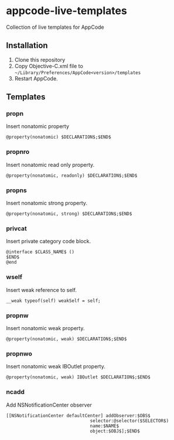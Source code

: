 # appcode-live-templates

Collection of live templates for AppCode

## Installation

1. Clone this repository
1. Copy Objective-C.xml file to ```~/Library/Preferences/AppCode<version>/templates``` 
1. Restart AppCode.

## Templates

### propn

Insert nonatomic property

```
@property(nonatomic) $DECLARATION$;$END$
```

### propnro

Insert nonatomic read only property.

```
@property(nonatomic, readonly) $DECLARATION$;$END$
```

### propns

Insert nonatomic strong property.
```
@property(nonatomic, strong) $DECLARATION$;$END$
```

### privcat

Insert private category code block.
```
@interface $CLASS_NAME$ ()
$END$
@end
```

### wself

Insert weak reference to self.
```
__weak typeof(self) weakSelf = self;
```

### propnw

Insert nonatomic weak property.
```
@property(nonatomic, weak) $DECLARATION$;$END$
```

### propnwo

Insert nonatomic weak IBOutlet property.
```
@property(nonatomic, weak) IBOutlet $DECLARATION$;$END$
```

### ncadd

Add NSNotificationCenter observer
```
[[NSNotificationCenter defaultCenter] addObserver:$OBS$
                                selector:@selector($SELECTOR$)
                                name:$NAME$
                                object:$OBJ$];$END$
```
